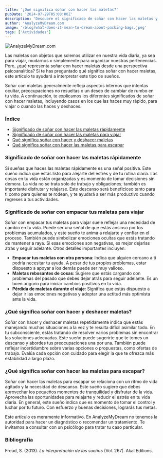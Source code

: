 ```yaml
---
title: '¿Qué significa soñar con hacer las maletas?'
pubDate: '2024-07-29T05:00:00Z'
description: 'Descubre el significado de soñar con hacer las maletas y cómo interpretar este tipo de sueños según el psicoanálisis.'
author: 'AnalyzeMyDream.com'
image: '/blog/what-does-it-mean-to-dream-about-packing-bags.jpeg'
tags: ['Actividades']
---
```


![AnalyzeMyDream.com](/blog/what-does-it-mean-to-dream-about-packing-bags.jpeg)

Las maletas son objetos que solemos utilizar en nuestra vida diaria, ya sea para viajar, mudarnos o simplemente para organizar nuestras pertenencias. Pero, ¿qué representa soñar con hacer maletas desde una perspectiva psicoanalítica? Si te has preguntado qué significa soñar con hacer maletas, este artículo te ayudará a interpretar este tipo de sueños.

Soñar con maletas generalmente refleja aspectos internos que intentas ocultar, preocupaciones no resueltas o un deseo de cambiar de rumbo en tu vida. A continuación, te explicamos los diferentes significados de soñar con hacer maletas, incluyendo casos en los que las haces muy rápido, para viajar o cuando las haces y deshaces.

### Índice

- [Significado de soñar con hacer las maletas rápidamente](#significado-de-soñar-con-hacer-las-maletas-rapidamente)
- [Significado de soñar con hacer las maletas para viajar](#significado-de-soñar-con-hacer-las-maletas-para-viajar)
- [Qué significa soñar con hacer y deshacer maletas](#que-significa-soñar-con-hacer-y-deshacer-maletas)
- [Qué significa soñar con hacer las maletas para escapar](#que-significa-soñar-con-hacer-las-maletas-para-escapar)

### Significado de soñar con hacer las maletas rápidamente

Si sueñas que haces las maletas rápidamente es una señal positiva. Este sueño indica que estás listo para alejarte del estrés y de tu rutina diaria. Las cosas en tu vida están organizadas y es momento de tomar decisiones sin demora. La vida no se trata solo de trabajo y obligaciones; también es importante disfrutar y relajarse. Este descanso será beneficioso tanto para ti como para quienes te rodean, y te ayudará a ser más productivo cuando regreses a tus actividades.

### Significado de soñar con empacar tus maletas para viajar

Soñar con empacar tus maletas para viajar suele reflejar una necesidad de cambio en tu vida. Puede ser una señal de que estás ansioso por los problemas acumulados, y este sueño te anima a relajarte y confiar en el proceso. También puede simbolizar emociones ocultas que estás tratando de mantener a raya. Si esas emociones son negativas, es mejor dejarlas atrás y seguir adelante. Otros detalles importantes incluyen:

- **Empacar tus maletas con otra persona**: Indica que alguien cercano a ti podría necesitar tu ayuda. A pesar de tus propios problemas, estar dispuesto a apoyar a los demás puede ser muy valioso.
- **Maletas rebosantes de cosas**: Sugiere que estás cargando con problemas del pasado que debes dejar atrás para seguir adelante. Es un buen augurio para iniciar cambios positivos en tu vida.
- **Pérdida de maletas durante el viaje**: Significa que estás dispuesto a dejar ir las emociones negativas y adoptar una actitud más optimista ante la vida.

### ¿Qué significa soñar con hacer y deshacer maletas?

Soñar con hacer y deshacer maletas repetidamente indica que estás manejando muchas situaciones a la vez y te resulta difícil asimilar todo. En tu subconsciente, estás tratando de resolver varios problemas sin encontrar las soluciones adecuadas. Este sueño puede sugerirte que te tomes un descanso y abordes tus preocupaciones una por una. También puede reflejar incertidumbre sobre varias opciones o propuestas, como ofertas de trabajo. Evalúa cada opción con cuidado para elegir la que te ofrezca más estabilidad a largo plazo.

### ¿Qué significa soñar con hacer las maletas para escapar?

Soñar con hacer las maletas para escapar se relaciona con un ritmo de vida agitado y la necesidad de descanso. Este sueño sugiere que debes aprovechar los pequeños momentos de tranquilidad y disfrutar de la vida. Aprovecha las oportunidades para relajarte y reducir el estrés en tu vida diaria. En general, este sueño indica que es momento de tomar el control y luchar por tu futuro. Con esfuerzo y buenas decisiones, lograrás tus metas.

Este artículo es meramente informativo. En AnalyzeMyDream no tenemos la autoridad para hacer un diagnóstico o recomendar un tratamiento. Te invitamos a consultar con un psicólogo para tratar tu caso particular.

### Bibliografía

Freud, S. (2013). *La interpretación de los sueños* (Vol. 267). Akal Editions.